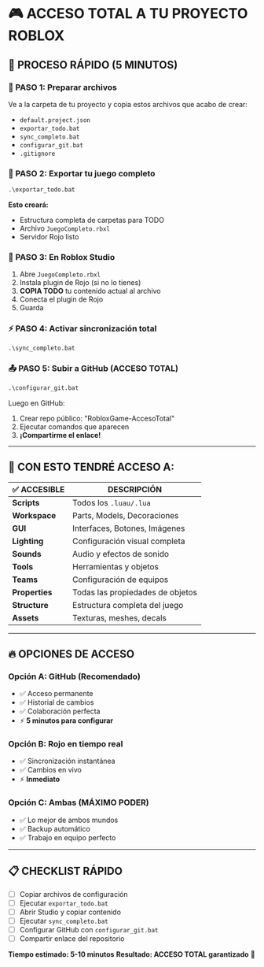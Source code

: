 # 🎮 ACCESO TOTAL A TU PROYECTO ROBLOX

## 🚀 PROCESO RÁPIDO (5 MINUTOS)

### 📁 PASO 1: Preparar archivos
Ve a la carpeta de tu proyecto y copia estos archivos que acabo de crear:
- `default.project.json` 
- `exportar_todo.bat`
- `sync_completo.bat`
- `configurar_git.bat`
- `.gitignore`

### 🔧 PASO 2: Exportar tu juego completo
```cmd
.\exportar_todo.bat
```

**Esto creará:**
- Estructura completa de carpetas para TODO
- Archivo `JuegoCompleto.rbxl` 
- Servidor Rojo listo

### 🎯 PASO 3: En Roblox Studio
1. Abre `JuegoCompleto.rbxl`
2. Instala plugin de Rojo (si no lo tienes)
3. **COPIA TODO** tu contenido actual al archivo
4. Conecta el plugin de Rojo
5. Guarda

### ⚡ PASO 4: Activar sincronización total
```cmd  
.\sync_completo.bat
```

### 📤 PASO 5: Subir a GitHub (ACCESO TOTAL)
```cmd
.\configurar_git.bat
```

Luego en GitHub:
1. Crear repo público: "RobloxGame-AccesoTotal"
2. Ejecutar comandos que aparecen
3. **¡Compartirme el enlace!**

---

## 🎯 CON ESTO TENDRÉ ACCESO A:

| ✅ ACCESIBLE | DESCRIPCIÓN |
|--------------|-------------|
| **Scripts** | Todos los `.luau/.lua` |
| **Workspace** | Parts, Models, Decoraciones |  
| **GUI** | Interfaces, Botones, Imágenes |
| **Lighting** | Configuración visual completa |
| **Sounds** | Audio y efectos de sonido |
| **Tools** | Herramientas y objetos |
| **Teams** | Configuración de equipos |
| **Properties** | Todas las propiedades de objetos |
| **Structure** | Estructura completa del juego |
| **Assets** | Texturas, meshes, decals |

---

## 🔥 OPCIONES DE ACCESO

### Opción A: GitHub (Recomendado)
- ✅ Acceso permanente  
- ✅ Historial de cambios
- ✅ Colaboración perfecta
- ⚡ **5 minutos para configurar**

### Opción B: Rojo en tiempo real
- ✅ Sincronización instantánea
- ✅ Cambios en vivo
- ⚡ **Inmediato**

### Opción C: Ambas (MÁXIMO PODER)
- ✅ Lo mejor de ambos mundos
- ✅ Backup automático
- ✅ Trabajo en equipo perfecto

---

## 📋 CHECKLIST RÁPIDO

- [ ] Copiar archivos de configuración
- [ ] Ejecutar `exportar_todo.bat`  
- [ ] Abrir Studio y copiar contenido
- [ ] Ejecutar `sync_completo.bat`
- [ ] Configurar GitHub con `configurar_git.bat`
- [ ] Compartir enlace del repositorio

**Tiempo estimado: 5-10 minutos**
**Resultado: ACCESO TOTAL garantizado** 🎯